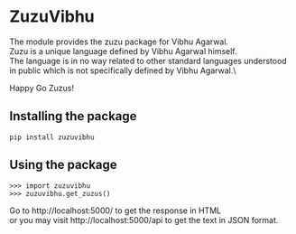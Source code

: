 # ZuzuVibhu

The module provides the zuzu package for Vibhu Agarwal.\
Zuzu is a unique language defined by Vibhu Agarwal himself.\
The language is in no way related to other standard languages understood in public which is not specifically defined by Vibhu Agarwal.\

Happy Go Zuzus!

## Installing the package
```
pip install zuzuvibhu
```

## Using the package
```
>>> import zuzuvibhu
>>> zuzuvibhu.get_zuzus()
```

Go to http://localhost:5000/ to get the response in HTML\
or you may visit http://localhost:5000/api to get the text in JSON format.
